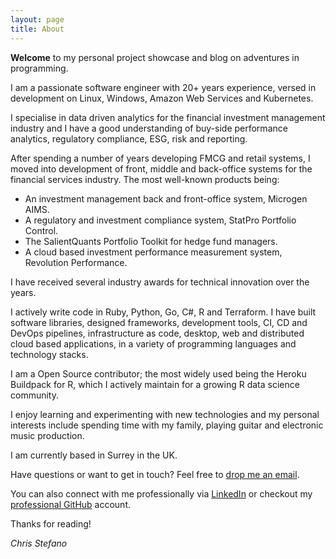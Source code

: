 ```yaml
---
layout: page
title: About
---
```


<p class="message">
<b>Welcome</b> to my personal project showcase and blog on adventures in programming.
</p>

I am a passionate software engineer with 20+ years experience, versed in development
on Linux, Windows, Amazon Web Services and Kubernetes.

I specialise in data driven analytics for the financial investment management industry
and I have a good understanding of buy-side performance analytics, regulatory
compliance, ESG, risk and reporting.

After spending a number of years developing FMCG and retail systems, I moved into
development of front, middle and back-office systems for the financial services
industry. The most well-known products being:

* An investment management back and front-office system, Microgen AIMS.
* A regulatory and investment compliance system, StatPro Portfolio Control.
* The SalientQuants Portfolio Toolkit for hedge fund managers.
* A cloud based investment performance measurement system, Revolution Performance.

I have received several industry awards for technical innovation over the years.

I actively write code in Ruby, Python, Go, C#, R and Terraform. I have built software
libraries, designed frameworks, development tools, CI, CD and DevOps pipelines,
infrastructure as code, desktop, web and distributed cloud based applications,
in a variety of programming languages and technology stacks.

I am a Open Source contributor; the most widely used being the Heroku Buildpack for
R, which I actively maintain for a growing R data science community.

I enjoy learning and experimenting with new technologies and my personal interests
include spending time with my family, playing guitar and electronic music production.

I am currently based in Surrey in the UK.

Have questions or want to get in touch? Feel free to
[drop me an email](mailto:virtualstaticvoid@gmail.com).

You can also connect with me professionally via [LinkedIn][linkedin] or checkout
my [professional GitHub][github] account.

Thanks for reading!

_Chris Stefano_

<!-- links -->

[github]: https://github.com/cstefano
[linkedin]: https://www.linkedin.com/in/chrisstefano/

